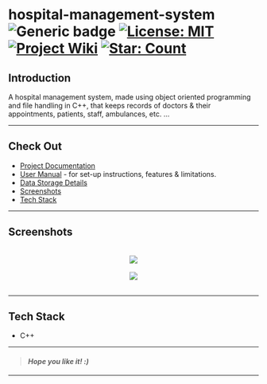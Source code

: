 # hospital-management-system &nbsp; ![Generic badge](https://img.shields.io/badge/Semester-Project-red.svg) [![License: MIT](https://img.shields.io/badge/License-MIT-yellow.svg)](https://en.wikipedia.org/wiki/MIT_License) [![Project Wiki](https://img.shields.io/badge/Project-wiki-blue.svg)](https://github.com/sayd17/Health-Service-Organization-Software/wiki/) [![Star: Count](https://img.shields.io/github/stars/sayd17/Health-Service-Organization-Software?color=purple&label=Stars)](https://github.com/sayd17/Health-Service-Organization-Software/stargazers) &nbsp;

## Introduction

A hospital management system, made using object oriented programming and file handling in C++, that keeps records of doctors & their appointments, patients, staff, ambulances, etc. ...

---

## Check Out

- [Project Documentation](https://github.com/sayd17/Health-Service-Organization-Software/blob/main/docs/project-documentation.md)
- [User Manual](https://github.com/sayd17/Health-Service-Organization-Software/blob/main/docs/user-manual.md) - for set-up instructions, features & limitations.
- [Data Storage Details](https://github.com/sayd17/Health-Service-Organization-Software/blob/main/data/README.md)
- [Screenshots](#screenshots)
- [Tech Stack](#tech-stack)

---

## Screenshots

<br>

<div style="text-align:center"><img src="https://user-images.githubusercontent.com/63065397/155523685-a95bbf7c-5440-4ed8-a378-249a388217b6.png" /></div>

<br>

<div style="text-align:center"><img src="https://user-images.githubusercontent.com/63065397/155523933-dfe21ccb-5d92-44aa-8651-9ee0d8bdb26a.png" /></div>

<br>

---

## Tech Stack

- C++

---

> #### _Hope you like it! :)_

---
